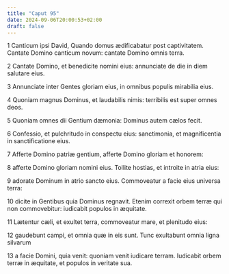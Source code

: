 ```yaml
---
title: "Caput 95"
date: 2024-09-06T20:00:53+02:00
draft: false
---
```



1 Canticum ipsi David, Quando domus ædificabatur post captivitatem. Cantate Domino canticum novum: cantate Domino omnis terra.

2 Cantate Domino, et benedicite nomini eius: annunciate de die in diem salutare eius.

3 Annunciate inter Gentes gloriam eius, in omnibus populis mirabilia eius.

4 Quoniam magnus Dominus, et laudabilis nimis: terribilis est super omnes deos.

5 Quoniam omnes dii Gentium dæmonia: Dominus autem cælos fecit.

6 Confessio, et pulchritudo in conspectu eius: sanctimonia, et magnificentia in sanctificatione eius.

7 Afferte Domino patriæ gentium, afferte Domino gloriam et honorem:

8 afferte Domino gloriam nomini eius. Tollite hostias, et introite in atria eius:

9 adorate Dominum in atrio sancto eius. Commoveatur a facie eius universa terra:

10 dicite in Gentibus quia Dominus regnavit. Etenim correxit orbem terræ qui non commovebitur: iudicabit populos in æquitate.

11 Lætentur cæli, et exultet terra, commoveatur mare, et plenitudo eius:

12 gaudebunt campi, et omnia quæ in eis sunt. Tunc exultabunt omnia ligna silvarum

13 a facie Domini, quia venit: quoniam venit iudicare terram. Iudicabit orbem terræ in æquitate, et populos in veritate sua.

